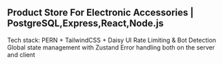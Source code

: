 ## Product Store For Electronic Accessories | PostgreSQL,Express,React,Node.js
 Tech stack: PERN + TailwindCSS + Daisy UI
 Rate Limiting & Bot Detection
 Global state management with Zustand
 Error handling both on the server and client

